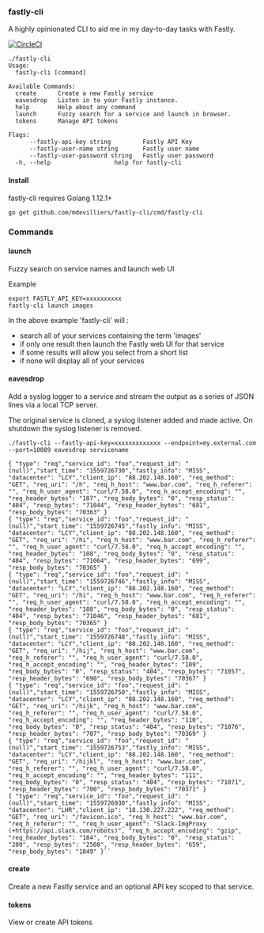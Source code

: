 ### fastly-cli

A highly opinionated CLI to aid me in my day-to-day tasks with Fastly.

[![CircleCI](https://circleci.com/gh/mdevilliers/fastly-cli.svg?style=svg)](https://circleci.com/gh/mdevilliers/fastly-cli)

```
./fastly-cli
Usage:
  fastly-cli [command]

Available Commands:
  create      Create a new Fastly service
  eavesdrop   Listen in to your Fastly instance.
  help        Help about any command
  launch      Fuzzy search for a service and launch in browser.
  tokens      Manage API tokens

Flags:
      --fastly-api-key string         Fastly API Key
      --fastly-user-name string       Fastly user name
      --fastly-user-password string   Fastly user password
  -h, --help                  help for fastly-cli
```

#### Install

fastly-cli requires Golang 1.12.1+
```
go get github.com/mdevilliers/fastly-cli/cmd/fastly-cli
```

### Commands

#### launch

Fuzzy search on service names and launch web UI

Example

```
export FASTLY_API_KEY=xxxxxxxxxx
fastly-cli launch images 
```

In the above example 'fastly-cli' will :
- search all of your services containing the term 'images'
- if only one result then launch the Fastly web UI for that service
- if some results will allow you select from a short list
- if none will display all of your services

#### eavesdrop

Add a syslog logger to a service and stream the output as a series of JSON lines via a local TCP server.

The original service is cloned, a syslog listener added and made active. On shutdown the syslog listener is removed.

``````
./fastly-cli --fastly-api-key=xxxxxxxxxxxxx --endpoint=my.external.com --port=10089 eavesdrop servicename

{ "type": "req","service_id": "foo","request_id": "(null)","start_time": "1559726730","fastly_info": "MISS", "datacenter": "LCY","client_ip": "88.202.148.160", "req_method": "GET", "req_uri": "/h", "req_h_host": "www.bar.com", "req_h_referer": "", "req_h_user_agent": "curl/7.58.0", "req_h_accept_encoding": "", "req_header_bytes": "107", "req_body_bytes": "0", "resp_status": "404", "resp_bytes": "71044", "resp_header_bytes": "681", "resp_body_bytes": "70363" }
{ "type": "req","service_id": "foo","request_id": "(null)","start_time": "1559726745","fastly_info": "MISS", "datacenter": "LCY","client_ip": "88.202.148.160", "req_method": "GET", "req_uri": "/hi", "req_h_host": "www.bar.com", "req_h_referer": "", "req_h_user_agent": "curl/7.58.0", "req_h_accept_encoding": "", "req_header_bytes": "108", "req_body_bytes": "0", "resp_status": "404", "resp_bytes": "71064", "resp_header_bytes": "699", "resp_body_bytes": "70365" }
{ "type": "req","service_id": "foo","request_id": "(null)","start_time": "1559726746","fastly_info": "MISS", "datacenter": "LCY","client_ip": "88.202.148.160", "req_method": "GET", "req_uri": "/hi", "req_h_host": "www.bar.com", "req_h_referer": "", "req_h_user_agent": "curl/7.58.0", "req_h_accept_encoding": "", "req_header_bytes": "108", "req_body_bytes": "0", "resp_status": "404", "resp_bytes": "71046", "resp_header_bytes": "681", "resp_body_bytes": "70365" }
{ "type": "req","service_id": "foo","request_id": "(null)","start_time": "1559726748","fastly_info": "MISS", "datacenter": "LCY","client_ip": "88.202.148.160", "req_method": "GET", "req_uri": "/hij", "req_h_host": "www.bar.com", "req_h_referer": "", "req_h_user_agent": "curl/7.58.0", "req_h_accept_encoding": "", "req_header_bytes": "109", "req_body_bytes": "0", "resp_status": "404", "resp_bytes": "71057", "resp_header_bytes": "690", "resp_body_bytes": "70367" }
{ "type": "req","service_id": "foo","request_id": "(null)","start_time": "1559726750","fastly_info": "MISS", "datacenter": "LCY","client_ip": "88.202.148.160", "req_method": "GET", "req_uri": "/hijk", "req_h_host": "www.bar.com", "req_h_referer": "", "req_h_user_agent": "curl/7.58.0", "req_h_accept_encoding": "", "req_header_bytes": "110", "req_body_bytes": "0", "resp_status": "404", "resp_bytes": "71076", "resp_header_bytes": "707", "resp_body_bytes": "70369" }
{ "type": "req","service_id": "foo","request_id": "(null)","start_time": "1559726753","fastly_info": "MISS", "datacenter": "LCY","client_ip": "88.202.148.160", "req_method": "GET", "req_uri": "/hijkl", "req_h_host": "www.bar.com", "req_h_referer": "", "req_h_user_agent": "curl/7.58.0", "req_h_accept_encoding": "", "req_header_bytes": "111", "req_body_bytes": "0", "resp_status": "404", "resp_bytes": "71071", "resp_header_bytes": "700", "resp_body_bytes": "70371" }
{ "type": "req","service_id": "foo","request_id": "(null)","start_time": "1559726930","fastly_info": "MISS", "datacenter": "LHR","client_ip": "18.130.227.222", "req_method": "GET", "req_uri": "/favicon.ico", "req_h_host": "www.bar.com", "req_h_referer": "", "req_h_user_agent": "Slack-ImgProxy (+https://api.slack.com/robots)", "req_h_accept_encoding": "gzip", "req_header_bytes": "184", "req_body_bytes": "0", "resp_status": "200", "resp_bytes": "2508", "resp_header_bytes": "659", "resp_body_bytes": "1849" }``
``````
#### create

Create a new Fastly service and an optional API key scoped to that service.

#### tokens

View or create API tokens

